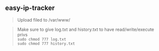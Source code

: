 ## easy-ip-tracker

> Upload filed to /var/www/    

> Make sure to give log.txt and history.txt to have read/write/execute privs    
    `sudo chmod 777 log.txt`   
    `sudo chmod 777 history.txt`
